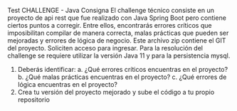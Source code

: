 Test
CHALLENGE - Java
Consigna
El challenge técnico consiste en un proyecto de api rest que fue realizado con Java Spring Boot
pero contiene ciertos puntos a corregir. Entre ellos, encontrarás errores críticos que imposibilitan
compilar de manera correcta, malas prácticas que pueden ser mejoradas y errores de lógica de
negocio.
Este archivo zip contiene el GIT del proyecto. Soliciten acceso para ingresar.
Para la resolución del challenge se requiere utilizar la versión Java 11 y para la persistencia
mysql.
1. Deberás identificar:
a. ¿Qué errores críticos encuentras en el proyecto?
b. ¿Qué malas prácticas encuentras en el proyecto?
c. ¿Qué errores de lógica encuentras en el proyecto?
2. Crea tu versión del proyecto mejorado y sube el código a tu propio repositorio
